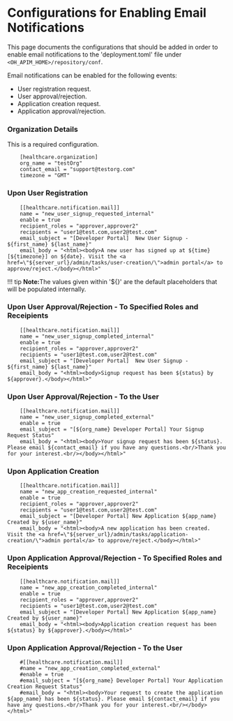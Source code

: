 # Configurations for Enabling Email Notifications

This page documents the configurations that should be added in order to enable email notifications to the 'deployment.toml' file under <code>&lt;OH_APIM_HOME&gt;/repository/conf</code>.

Email notifications can be enabled for the following events:<br>
<ul>
    <li>User registration request.</li>
    <li>User approval/rejection.</li>
    <li>Application creation request.</li>
    <li>Application approval/rejection.</li>
</ul>


### Organization Details

This is a required configuration.

```
    [healthcare.organization]
    org_name = "testOrg"
    contact_email = "support@testorg.com"
    timezone = "GMT"
```

### Upon User Registration

```
    [[healthcare.notification.mail]]
    name = "new_user_signup_requested_internal"
    enable = true
    recipient_roles = "approver,approver2"
    recipients = "user1@test.com,user2@test.com"
    email_subject = "[Developer Portal]  New User Signup - ${first_name} ${last_name}"
    email_body = "<html><body>A new user has signed up at ${time} [${timezone}] on ${date}. Visit the <a href=\"${server_url}/admin/tasks/user-creation/\">admin portal</a> to approve/reject.</body></html>"
```

!!! tip
    <strong>Note:</strong>The values given within '${}' are the default placeholders that will be populated internally.

### Upon User Approval/Rejection - To Specified Roles and Receipients

```
    [[healthcare.notification.mail]]
    name = "new_user_signup_completed_internal"
    enable = true
    recipient_roles = "approver,approver2"
    recipients = "user1@test.com,user2@test.com"
    email_subject = "[Developer Portal]  New User Signup - ${first_name} ${last_name}"
    email_body = "<html><body>Signup request has been ${status} by ${approver}.</body></html>"
```

### Upon User Approval/Rejection - To the User

```
    [[healthcare.notification.mail]]
    name = "new_user_signup_completed_external"
    enable = true
    email_subject = "[${org_name} Developer Portal] Your Signup Request Status"
    email_body = "<html><body>Your signup request has been ${status}. Please email ${contact_email} if you have any questions.<br/>Thank you for your interest.<br/></body></html>"
```

### Upon Application Creation

```
    [[healthcare.notification.mail]]
    name = "new_app_creation_requested_internal"
    enable = true
    recipient_roles = "approver,approver2"
    recipients = "user1@test.com,user2@test.com"
    email_subject = "[Developer Portal] New Application ${app_name} Created by ${user_name}"
    email_body = "<html><body>A new application has been created. Visit the <a href=\"${server_url}/admin/tasks/application-creation/\">admin portal</a> to approve/reject.</body></html>"
```

### Upon Application Approval/Rejection - To Specified Roles and Receipients

```
    [[healthcare.notification.mail]]
    name = "new_app_creation_completed_internal"
    enable = true
    recipient_roles = "approver,approver2"
    recipients = "user1@test.com,user2@test.com"
    email_subject = "[Developer Portal] New Application ${app_name} Created by ${user_name}"
    email_body = "<html><body>Application creation request has been ${status} by ${approver}.</body></html>"
```

### Upon Application Approval/Rejection - To the User

```
    #[[healthcare.notification.mail]]
    #name = "new_app_creation_completed_external"
    #enable = true
    #email_subject = "[${org_name} Developer Portal] Your Application Creation Request Status"
    #email_body = "<html><body>Your request to create the application ${app_name} has been ${status}. Please email ${contact_email} if you have any questions.<br/>Thank you for your interest.<br/></body></html>"
```